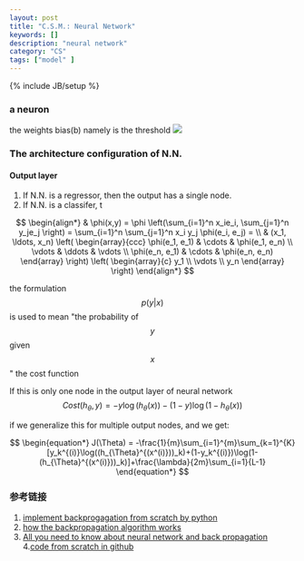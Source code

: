```yaml
---
layout: post
title: "C.S.M.: Neural Network"
keywords: []
description: "neural network"
category: "CS"
tags: ["model" ]
---
```

{% include JB/setup %}


###  a neuron
the weights bias(b) namely is the threshold
<img src="{{IMAGE_PATH}}/neuron.png" height="" width="" />


### The architecture configuration of N.N.

####  Output layer

1. If N.N. is a regressor, then the output has a single node. 
2. If N.N. is a classifer, t


$$
\begin{align*}
  & \phi(x,y) = \phi \left(\sum_{i=1}^n x_ie_i, \sum_{j=1}^n y_je_j \right)
    = \sum_{i=1}^n \sum_{j=1}^n x_i y_j \phi(e_i, e_j) = \\
      & (x_1, \ldots, x_n) \left( \begin{array}{ccc}
            \phi(e_1, e_1) & \cdots & \phi(e_1, e_n) \\
                  \vdots & \ddots & \vdots \\
                        \phi(e_n, e_1) & \cdots & \phi(e_n, e_n)
                            \end{array} \right)
        \left( \begin{array}{c}
              y_1 \\
                    \vdots \\
                          y_n
                              \end{array} \right)
        \end{align*}
$$


the formulation $$ p(y \vert x) $$ is used to mean "the probability of $$y$$ given $$x$$ "
the cost function



If this is only one node in the output layer of neural network
$$
\begin{equation}
Cost(h_{\theta},y) = -y\log( h_{\theta}(x)) - (1-y)\log(1-h_{\theta}(x)) 
\end{equation}
$$

if we generalize this for multiple output nodes, and we get:

$$
\begin{equation*}
J(\Theta) = -\frac{1}{m}\sum_{i=1}^{m}\sum_{k=1}^{K}[y_k^{(i)}\log((h_{\Theta}^{(x^(i)}))_k)+(1-y_k^{(i)})\log(1-(h_{\Theta}^{(x^(i)}))_k)]+\frac{\lambda}{2m}\sum_{i=1}{L-1}
\end{equation*} $$






### 参考链接
1. [implement backprogagation from scratch by python](https://machinelearningmastery.com/implement-backpropagation-algorithm-scratch-python/)
2. [how the backpropagation algorithm works](http://neuralnetworksanddeeplearning.com/chap2.html)
3. [All you need to know about neural network and back propagation](https://towardsdatascience.com/everything-you-need-to-know-about-neural-networks-and-backpropagation-machine-learning-made-easy-e5285bc2be3a)
4.[code from scratch in github](https://github.com/slip-slap/AI/tree/master/bp)
